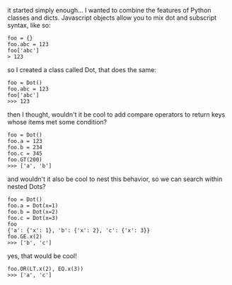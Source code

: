 it started simply enough... I wanted to combine the features of Python classes and dicts. Javascript objects allow you to mix dot and subscript syntax, like so:

    foo = {}
    foo.abc = 123
    foo['abc']
    > 123

so I created a class called Dot, that does the same:

    foo = Dot()
    foo.abc = 123
    foo['abc']
    >>> 123

then I thought, wouldn't it be cool to add compare operators to return keys whose items met some condition?

    foo = Dot()
    foo.a = 123
    foo.b = 234
    foo.c = 345
    foo.GT(200)
    >>> ['a', 'b']

and wouldn't it also be cool to nest this behavior, so we can search within nested Dots?

    foo = Dot()
    foo.a = Dot(x=1)
    foo.b = Dot(x=2)
    foo.c = Dot(x=3)
    foo
    {'a': {'x': 1}, 'b': {'x': 2}, 'c': {'x': 3}}
    foo.GE.x(2)
    >>> ['b', 'c']

yes, that would be cool!

    foo.OR(LT.x(2), EQ.x(3))
    >>> ['a', 'c']
